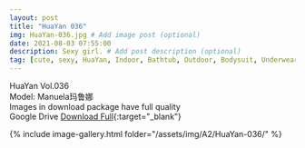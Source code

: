 ```yaml
---
layout: post
title: "HuaYan 036"
img: HuaYan-036.jpg # Add image post (optional)
date: 2021-08-03 07:55:00
description: Sexy girl. # Add post description (optional)
tag: [cute, sexy, HuaYan, Indoor, Bathtub, Outdoor, Bodysuit, Underwear, Cosplay, Big Tits, Tattoo]
---
```

HuaYan Vol.036  
Model: Manuela玛鲁娜  
Images in download package have full quality                    
Google Drive [Download Full](http://gestyy.com/eoFKd8){:target="_blank"}

{% include image-gallery.html folder="/assets/img/A2/HuaYan-036/" %}

